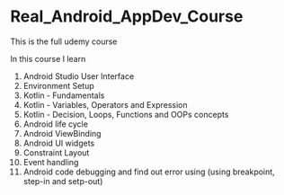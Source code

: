 # Real_Android_AppDev_Course
This is the full udemy course


In this course I learn
1. Android Studio User Interface
2. Environment Setup
3. Kotlin - Fundamentals
4. Kotlin - Variables, Operators and Expression
5. Kotlin - Decision, Loops, Functions and OOPs concepts
6. Android life cycle
7. Android ViewBinding
8. Android UI widgets
9. Constraint Layout
10. Event handling
11. Android code debugging and find out error using (using breakpoint, step-in and setp-out)
